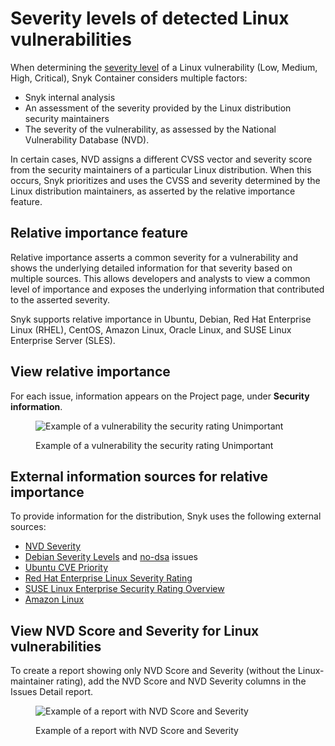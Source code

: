 # Severity levels of detected Linux vulnerabilities

When determining the [severity level](../../../manage-risk/prioritize-issues-for-fixing/severity-levels.md) of a Linux vulnerability (Low, Medium, High, Critical), Snyk Container considers multiple factors:

* Snyk internal analysis
* An assessment of the severity provided by the Linux distribution security maintainers
* The severity of the vulnerability, as assessed by the National Vulnerability Database (NVD).

In certain cases, NVD assigns a different CVSS vector and severity score from the security maintainers of a particular Linux distribution. When this occurs, Snyk prioritizes and uses the CVSS and severity determined by the Linux distribution maintainers, as asserted by the relative importance feature.

## Relative importance feature

Relative importance asserts a common severity for a vulnerability and shows the underlying detailed information for that severity based on multiple sources. This allows developers and analysts to view a common level of importance and exposes the underlying information that contributed to the asserted severity.&#x20;

Snyk supports relative importance in Ubuntu, Debian, Red Hat Enterprise Linux (RHEL), CentOS, Amazon Linux, Oracle Linux, and SUSE Linux Enterprise Server (SLES).

## View relative importance

For each issue, information appears on the Project page, under **Security information**.

<figure><img src="../../../.gitbook/assets/Debian-Unimportant.png" alt="Example of a vulnerability the security rating Unimportant"><figcaption><p>Example of a vulnerability the security rating Unimportant</p></figcaption></figure>

## External information sources for relative importance

To provide information for the distribution, Snyk uses the following external sources:

* [NVD Severity](https://nvd.nist.gov/vuln)
* [Debian Severity Levels](https://security-team.debian.org/security\_tracker.html#severity-levels) and [no-dsa](https://security-team.debian.org/security\_tracker.html#issues-not-warranting-a-security-advisory) issues
* [Ubuntu CVE Priority](https://people.canonical.com/\~ubuntu-security/priority.html)
* [Red Hat Enterprise Linux Severity Rating](https://access.redhat.com/security/updates/classification)
* [SUSE Linux Enterprise Security Rating Overview](https://www.suse.com/support/security/rating/)
* [Amazon Linux](https://alas.aws.amazon.com/alas2.html)

## View NVD Score and Severity for Linux vulnerabilities

To create a report showing only NVD Score and Severity (without the Linux-maintainer rating), add the NVD Score and NVD Severity columns in the Issues Detail report.

<figure><img src="../../../.gitbook/assets/container-NVD-report.png" alt="Example of a report with NVD Score and Severity"><figcaption><p>Example of a report with NVD Score and Severity</p></figcaption></figure>
